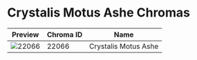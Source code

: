 # Crystalis Motus Ashe Chromas



| Preview | Chroma ID | Name |
|---------|-----------|------|
| ![22066](https://raw.communitydragon.org/latest/plugins/rcp-be-lol-game-data/global/default/v1/champion-chroma-images/22/22066.png) | 22066 | Crystalis Motus Ashe |